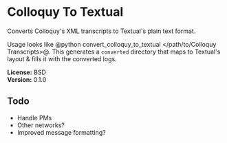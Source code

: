 Colloquy To Textual
===================

Converts Colloquy's XML transcripts to Textual's plain text format.

Usage looks like @python convert_colloquy_to_textual </path/to/Colloquy Transcripts>@.
This generates a ``converted`` directory that maps to Textual's layout &
fills it with the converted logs.

**License:** BSD  
**Version:** 0.1.0

Todo
----

* Handle PMs
* Other networks?
* Improved message formatting?
